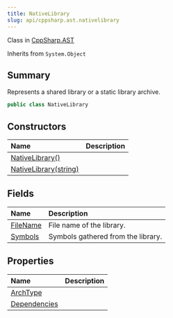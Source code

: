 ```yaml
---
title: NativeLibrary
slug: api/cppsharp.ast.nativelibrary
---
```

Class in [CppSharp.AST](/api/cppsharp/ast)

Inherits from `System.Object`

## Summary


Represents a shared library or a static library archive.


```csharp
public class NativeLibrary
```

## Constructors

|Name|Description|
|:---|:---|
|[NativeLibrary\(\)](/api/cppsharp/ast/nativelibrary//ctor-2)||
|[NativeLibrary\(string\)](/api/cppsharp/ast/nativelibrary//ctor-1)||

## Fields

|Name|Description|
|:---|:---|
|[FileName](/api/cppsharp/ast/nativelibrary/filename)|File name of the library.|
|[Symbols](/api/cppsharp/ast/nativelibrary/symbols)|Symbols gathered from the library.|

## Properties

|Name|Description|
|:---|:---|
|[ArchType](/api/cppsharp/ast/nativelibrary/archtype)||
|[Dependencies](/api/cppsharp/ast/nativelibrary/dependencies)||

